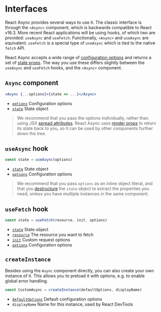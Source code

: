 # Interfaces

React Async provides several ways to use it. The classic interface is through the `<Async>` component, which is
backwards compatible to React v16.3. More recent React applications will be using hooks, of which two are provided:
`useAsync` and `useFetch`. Functionally, `<Async>` and `useAsync` are equivalent. `useFetch` is a special type of `useAsync` which is tied to the native `fetch` API.

React Async accepts a wide range of [configuration options](options.md) and returns a set of [state props](state.md).
The way you use these differs slightly between the `useAsync` and `useFetch` hooks, and the `<Async>` component.

## `Async` component

```jsx
<Async {...options}>{state => ...}</Async>
```

- [`options`](options.md) Configuration options
- [`state`](state.md) State object

> We recommend that you pass the options individually, rather than using JSX [spread attributes]. React Async uses
> [render props] to return its state back to you, so it can be used by other components further down the tree.

[spread attributes]: https://reactjs.org/docs/jsx-in-depth.html#spread-attributes
[render props]: https://reactjs.org/docs/render-props.html

## `useAsync` hook

```js
const state = useAsync(options)
```

- [`state`](state.md) State object
- [`options`](options.md) Configuration options

> We recommend that you pass `options` as an inline object literal, and that you [destructure] the `state` object to
> extract the properties you need, unless you have multiple instances in the same component.

[destructure]: https://developer.mozilla.org/en-US/docs/Web/JavaScript/Reference/Operators/Destructuring_assignment#Object_destructuring

## `useFetch` hook

```js
const state = useFetch(resource, init, options)
```

- [`state`](state.md) State object
- [`resource`][fetch api] The resource you want to fetch
- [`init`][fetch api] Custom request options
- [`options`](options.md) Configuration options

[fetch api]: https://developer.mozilla.org/en-US/docs/Web/API/WindowOrWorkerGlobalScope/fetch#Syntax

## `createInstance`

Besides using the `Async` component directly, you can also create your own instance of it. This allows you to preload it
with options, e.g. to enable global error handling.

```js
const CustomAsync = createInstance(defaultOptions, displayName)
```

- [`defaultOptions`](options.md) Default configuration options
- `displayName` Name for this instance, used by React DevTools
